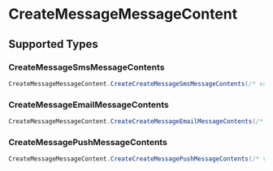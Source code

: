 # CreateMessageMessageContent


## Supported Types

### CreateMessageSmsMessageContents

```csharp
CreateMessageMessageContent.CreateCreateMessageSmsMessageContents(/* values here */);
```

### CreateMessageEmailMessageContents

```csharp
CreateMessageMessageContent.CreateCreateMessageEmailMessageContents(/* values here */);
```

### CreateMessagePushMessageContents

```csharp
CreateMessageMessageContent.CreateCreateMessagePushMessageContents(/* values here */);
```
